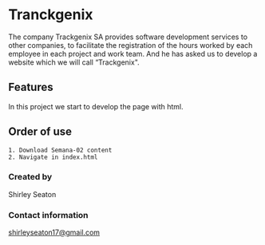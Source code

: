 # Tranckgenix
The company Trackgenix SA provides software development services to other companies, to facilitate the registration of the hours worked by each employee in each project and work team.
And he has asked us to develop a website which we will call “Trackgenix".
## Features
In this project we start to develop the page with html.

## Order of use
```
1. Download Semana-02 content
2. Navigate in index.html
```
### Created by 
Shirley Seaton
### Contact information
shirleyseaton17@gmail.com

